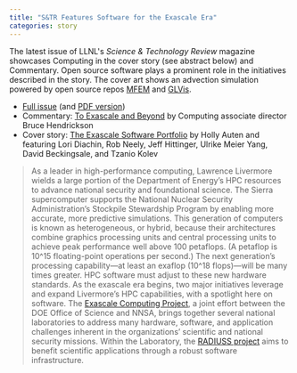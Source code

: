 ```yaml
---
title: "S&TR Features Software for the Exascale Era"
categories: story
---
```


The latest issue of LLNL's *Science & Technology Review* magazine showcases Computing in the cover story (see abstract below) and Commentary. Open source software plays a prominent role in the initiatives described in the story. The cover art shows an advection simulation powered by open source repos [MFEM](https://mfem.org/) and [GLVis](https://glvis.org/).

* [Full issue](hhttps://str.llnl.gov/past-issues/february-2021) (and [PDF version](https://str.llnl.gov/sites/str/files/2024-04/02.21.pdf))
* Commentary: [To Exascale and Beyond](https://str.llnl.gov/2021-02/comfeb21) by Computing associate director Bruce Hendrickson
* Cover story: [The Exascale Software Portfolio](https://str.llnl.gov/2021-02/diachin) by Holly Auten and featuring Lori Diachin, Rob Neely, Jeff Hittinger, Ulrike Meier Yang, David Beckingsale, and Tzanio Kolev

> As a leader in high-performance computing, Lawrence Livermore wields a large portion of the Department of Energy’s HPC resources to advance national security and foundational science. The Sierra supercomputer supports the National Nuclear Security Administration’s Stockpile Stewardship Program by enabling more accurate, more predictive simulations. This generation of computers is known as heterogeneous, or hybrid, because their architectures combine graphics processing units and central processing units to achieve peak performance well above 100 petaflops. (A petaflop is 10^15 floating-point operations per second.) The next generation’s processing capability—at least an exaflop (10^18 flops)—will be many times greater. HPC software must adjust to these new hardware standards. As the exascale era begins, two major initiatives leverage and expand Livermore’s HPC capabilities, with a spotlight here on software. The [Exascale Computing Project](https://www.exascaleproject.org/), a joint effort between the DOE Office of Science and NNSA, brings together several national laboratories to address many hardware, software, and application challenges inherent in the organizations’ scientific and national security missions. Within the Laboratory, the [RADIUSS project](https://software.llnl.gov/radiuss/projects/) aims to benefit scientific applications through a robust software infrastructure.
